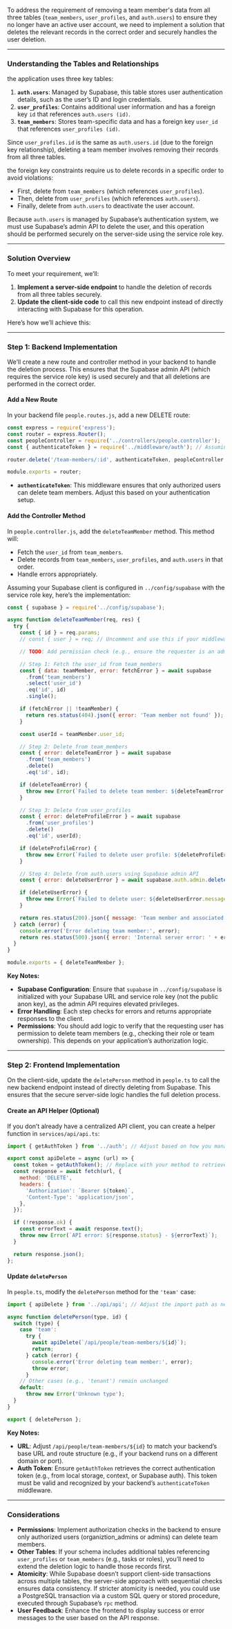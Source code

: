 To address the requirement of removing a team member's data from all three tables (`team_members`, `user_profiles`, and `auth.users`) to ensure they no longer have an active user account, we need to implement a solution that deletes the relevant records in the correct order and securely handles the user deletion.

---

### Understanding the Tables and Relationships

the application uses three key tables:

1. **`auth.users`**: Managed by Supabase, this table stores user authentication details, such as the user’s ID and login credentials.
2. **`user_profiles`**: Contains additional user information and has a foreign key `id` that references `auth.users (id)`.
3. **`team_members`**: Stores team-specific data and has a foreign key `user_id` that references `user_profiles (id)`.

Since `user_profiles.id` is the same as `auth.users.id` (due to the foreign key relationship), deleting a team member involves removing their records from all three tables. 

the foreign key constraints require us to delete records in a specific order to avoid violations:

- First, delete from `team_members` (which references `user_profiles`).
- Then, delete from `user_profiles` (which references `auth.users`).
- Finally, delete from `auth.users` to deactivate the user account.

Because `auth.users` is managed by Supabase’s authentication system, we must use Supabase’s admin API to delete the user, and this operation should be performed securely on the server-side using the service role key.

---

### Solution Overview

To meet your requirement, we’ll:

1. **Implement a server-side endpoint** to handle the deletion of records from all three tables securely.
2. **Update the client-side code** to call this new endpoint instead of directly interacting with Supabase for this operation.

Here’s how we’ll achieve this:

---

### Step 1: Backend Implementation

We’ll create a new route and controller method in your backend to handle the deletion process. This ensures that the Supabase admin API (which requires the service role key) is used securely and that all deletions are performed in the correct order.

#### Add a New Route

In your backend file `people.routes.js`, add a new DELETE route:

```javascript
const express = require('express');
const router = express.Router();
const peopleController = require('../controllers/people.controller');
const { authenticateToken } = require('../middleware/auth'); // Assuming you have authentication middleware

router.delete('/team-members/:id', authenticateToken, peopleController.deleteTeamMember);

module.exports = router;
```

- **`authenticateToken`**: This middleware ensures that only authorized users can delete team members. Adjust this based on your authentication setup.

#### Add the Controller Method

In `people.controller.js`, add the `deleteTeamMember` method. This method will:

- Fetch the `user_id` from `team_members`.
- Delete records from `team_members`, `user_profiles`, and `auth.users` in that order.
- Handle errors appropriately.

Assuming your Supabase client is configured in `../config/supabase` with the service role key, here’s the implementation:

```javascript
const { supabase } = require('../config/supabase');

async function deleteTeamMember(req, res) {
  try {
    const { id } = req.params;
    // const { user } = req; // Uncomment and use this if your middleware provides user info

    // TODO: Add permission check (e.g., ensure the requester is an admin or team owner)

    // Step 1: Fetch the user_id from team_members
    const { data: teamMember, error: fetchError } = await supabase
      .from('team_members')
      .select('user_id')
      .eq('id', id)
      .single();

    if (fetchError || !teamMember) {
      return res.status(404).json({ error: 'Team member not found' });
    }

    const userId = teamMember.user_id;

    // Step 2: Delete from team_members
    const { error: deleteTeamError } = await supabase
      .from('team_members')
      .delete()
      .eq('id', id);

    if (deleteTeamError) {
      throw new Error(`Failed to delete team member: ${deleteTeamError.message}`);
    }

    // Step 3: Delete from user_profiles
    const { error: deleteProfileError } = await supabase
      .from('user_profiles')
      .delete()
      .eq('id', userId);

    if (deleteProfileError) {
      throw new Error(`Failed to delete user profile: ${deleteProfileError.message}`);
    }

    // Step 4: Delete from auth.users using Supabase admin API
    const { error: deleteUserError } = await supabase.auth.admin.deleteUser(userId);

    if (deleteUserError) {
      throw new Error(`Failed to delete user: ${deleteUserError.message}`);
    }

    return res.status(200).json({ message: 'Team member and associated user account deleted successfully' });
  } catch (error) {
    console.error('Error deleting team member:', error);
    return res.status(500).json({ error: 'Internal server error: ' + error.message });
  }
}

module.exports = { deleteTeamMember };
```

**Key Notes:**

- **Supabase Configuration**: Ensure that `supabase` in `../config/supabase` is initialized with your Supabase URL and service role key (not the public anon key), as the admin API requires elevated privileges.
- **Error Handling**: Each step checks for errors and returns appropriate responses to the client.
- **Permissions**: You should add logic to verify that the requesting user has permission to delete team members (e.g., checking their role or team ownership). This depends on your application’s authorization logic.

---

### Step 2: Frontend Implementation

On the client-side, update the `deletePerson` method in `people.ts` to call the new backend endpoint instead of directly deleting from Supabase. This ensures that the secure server-side logic handles the full deletion process.

#### Create an API Helper (Optional)

If you don’t already have a centralized API client, you can create a helper function in `services/api/api.ts`:

```javascript
import { getAuthToken } from '../auth'; // Adjust based on how you manage auth tokens

export const apiDelete = async (url) => {
  const token = getAuthToken(); // Replace with your method to retrieve the auth token
  const response = await fetch(url, {
    method: 'DELETE',
    headers: {
      'Authorization': `Bearer ${token}`,
      'Content-Type': 'application/json',
    },
  });

  if (!response.ok) {
    const errorText = await response.text();
    throw new Error(`API error: ${response.status} - ${errorText}`);
  }

  return response.json();
};
```

#### Update `deletePerson`

In `people.ts`, modify the `deletePerson` method for the `'team'` case:

```javascript
import { apiDelete } from '../api/api'; // Adjust the import path as needed

async function deletePerson(type, id) {
  switch (type) {
    case 'team':
      try {
        await apiDelete(`/api/people/team-members/${id}`);
        return;
      } catch (error) {
        console.error('Error deleting team member:', error);
        throw error;
      }
    // Other cases (e.g., 'tenant') remain unchanged
    default:
      throw new Error('Unknown type');
  }
}

export { deletePerson };
```

**Key Notes:**

- **URL**: Adjust `/api/people/team-members/${id}` to match your backend’s base URL and route structure (e.g., if your backend runs on a different domain or port).
- **Auth Token**: Ensure `getAuthToken` retrieves the correct authentication token (e.g., from local storage, context, or Supabase auth). This token must be valid and recognized by your backend’s `authenticateToken` middleware.

---

### Considerations

- **Permissions**: Implement authorization checks in the backend to ensure only authorized users (organiztion_admins or admins) can delete team members.
- **Other Tables**: If your schema includes additional tables referencing `user_profiles` or `team_members` (e.g., tasks or roles), you’ll need to extend the deletion logic to handle those records first.
- **Atomicity**: While Supabase doesn’t support client-side transactions across multiple tables, the server-side approach with sequential checks ensures data consistency. If stricter atomicity is needed, you could use a PostgreSQL transaction via a custom SQL query or stored procedure, executed through Supabase’s `rpc` method.
- **User Feedback**: Enhance the frontend to display success or error messages to the user based on the API response.